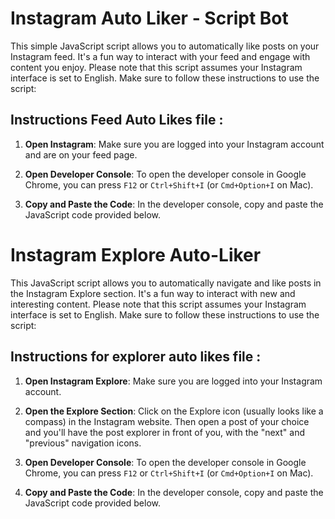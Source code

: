 # Instagram Auto Liker - Script Bot

This simple JavaScript script allows you to automatically like posts on your Instagram feed. It's a fun way to interact with your feed and engage with content you enjoy. Please note that this script assumes your Instagram interface is set to English. Make sure to follow these instructions to use the script:

## Instructions Feed Auto Likes file :

1. **Open Instagram**: Make sure you are logged into your Instagram account and are on your feed page.

2. **Open Developer Console**: To open the developer console in Google Chrome, you can press `F12` or `Ctrl+Shift+I` (or `Cmd+Option+I` on Mac).

3. **Copy and Paste the Code**: In the developer console, copy and paste the JavaScript code provided below.

# Instagram Explore Auto-Liker

This JavaScript script allows you to automatically navigate and like posts in the Instagram Explore section. It's a fun way to interact with new and interesting content. Please note that this script assumes your Instagram interface is set to English. Make sure to follow these instructions to use the script:

## Instructions for explorer auto likes file :

1. **Open Instagram Explore**: Make sure you are logged into your Instagram account.

2. **Open the Explore Section**: Click on the Explore icon (usually looks like a compass) in the Instagram website. Then open a post of your choice and you'll have the post explorer in front of you, with the "next" and "previous" navigation icons.

3. **Open Developer Console**: To open the developer console in Google Chrome, you can press `F12` or `Ctrl+Shift+I` (or `Cmd+Option+I` on Mac).

4. **Copy and Paste the Code**: In the developer console, copy and paste the JavaScript code provided below.
